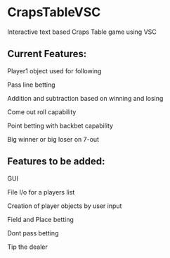 # CrapsTableVSC

Interactive text based Craps Table game using VSC

## Current Features:

Player1 object used for following

Pass line betting

Addition and subtraction based on winning and losing

Come out roll capability

Point betting with backbet capability

Big winner or big loser on 7-out

## Features to be added:

GUI

File I/o for a players list

Creation of player objects by user input

Field and Place betting

Dont pass betting

Tip the dealer
